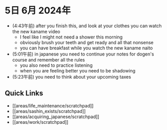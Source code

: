 # 5日 6月 2024年
- (4:43午前) after you finish this, and look at your clothes you can watch the new kaname video
  - I feel like I might not need a shower this morning
  - obviously brush your teeth and get ready and all that nonsense
  - you can have breakfast while you watch the new kaname naito
- (5:01午前) in japanese you need to continue your notes for dogen's course and remember all the rules
  - you also need to practice listening
  - when you are feeling better you need to be shadowing
- (5:23午前) you need to think about your upcoming taxes


 



## Quick Links
- [[areas/life_maintenance/scratchpad]]
- [[areas/sashin_exists/scratchpad]]
- [[areas/acquiring_japanese/scratchpad]]
- [[areas/work/scratchpad]]
